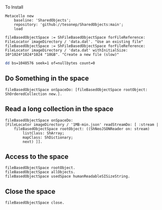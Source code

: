 To Install

```smalltalk
Metacello new
	baseline: 'SharedObjects';
	repository: 'github://tesonep/SharedObjects:main';
	load
```

```smalltalk
fileBasedObjectSpace := ShFileBasedObjectSpace forFileReference: FileLocator imageDirectory / 'data.dat'. "Use an existing file"
fileBasedObjectSpace := ShFileBasedObjectSpace forFileReference: FileLocator imageDirectory / 'data.dat' withInitialSize: 10*1024*1024*1024 "10GB". "Create a new file (slow)"
```

```bash
dd bs=1048576 seek=1 of=nullbytes count=0
```

## Do Something in the space

```smalltalk
fileBasedObjectSpace onSpaceDo: [fileBasedObjectSpace rootObject: ShOrderedCollection new.].
```

## Read a long collection in the space

```smalltalk
fileBasedObjectSpace onSpaceDo: 
[FileLocator imageDirectory / '1MB-min.json' readStreamDo: [ :stream |
	fileBasedObjectSpace rootObject: ((ShNeoJSONReader on: stream)
		listClass: ShArray;
		mapClass: ShDictionary;
		next) ]].
```

## Access to the space 

```
fileBasedObjectSpace rootObject.
fileBasedObjectSpace allObjects.
fileBasedObjectSpace usedSpace humanReadableSISizeString.
```

## Close the space

```
fileBasedObjectSpace close.
```
